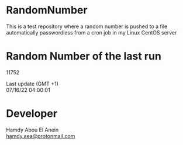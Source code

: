 # RandomNumber    
This is a test repository where a random number is pushed to a file automatically passwordless from a cron job in my Linux CentOS server    
# Random Number of the last run   
11752
      
Last update (GMT +1)    
07/16/22 04:00:01
# Developer    
Hamdy Abou El Anein   
hamdy.aea@protonmail.com

